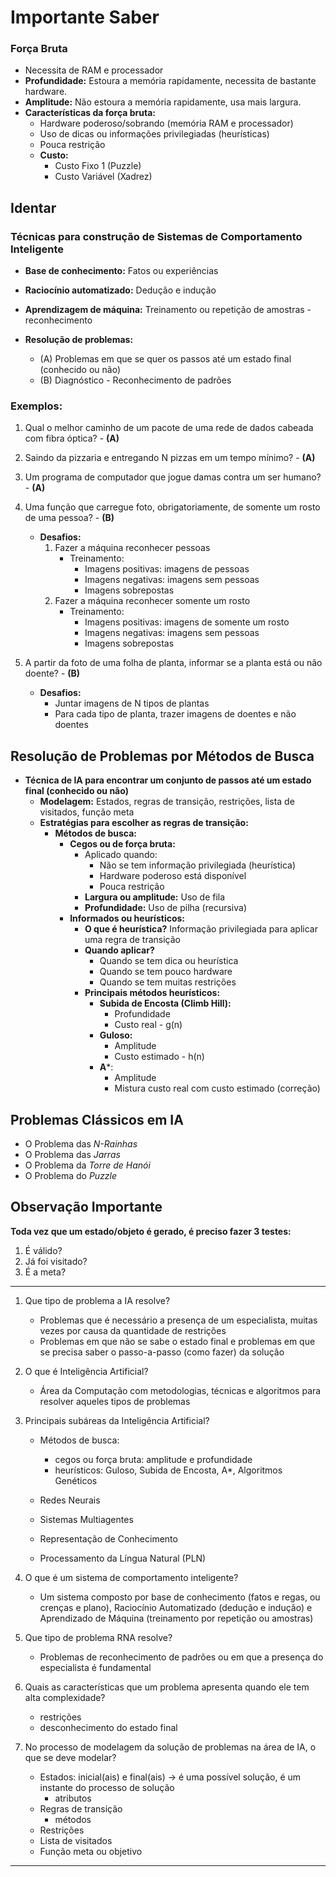 # Importante Saber

### Força Bruta

- Necessita de RAM e processador
- **Profundidade:** Estoura a memória rapidamente, necessita de bastante hardware.
- **Amplitude:** Não estoura a memória rapidamente, usa mais largura.
- **Características da força bruta:**
  - Hardware poderoso/sobrando (memória RAM e processador)
  - Uso de dicas ou informações privilegiadas (heurísticas)
  - Pouca restrição
  - **Custo:**
    - Custo Fixo 1 (Puzzle)
    - Custo Variável (Xadrez)

## Identar

### Técnicas para construção de Sistemas de Comportamento Inteligente

  - **Base de conhecimento:** Fatos ou experiências
  - **Raciocínio automatizado:** Dedução e indução
  - **Aprendizagem de máquina:** Treinamento ou repetição de amostras - reconhecimento

- **Resolução de problemas:**
  - (A) Problemas em que se quer os passos até um estado final (conhecido ou não)
  - (B) Diagnóstico - Reconhecimento de padrões

### Exemplos:

1) Qual o melhor caminho de um pacote de uma rede de dados cabeada com fibra óptica? - **(A)**
2) Saindo da pizzaria e entregando N pizzas em um tempo mínimo? - **(A)**
3) Um programa de computador que jogue damas contra um ser humano? - **(A)**
4) Uma função que carregue foto, obrigatoriamente, de somente um rosto de uma pessoa? - **(B)**
   - **Desafios:**
     1) Fazer a máquina reconhecer pessoas
        - Treinamento:
          - Imagens positivas: imagens de pessoas
          - Imagens negativas: imagens sem pessoas
          - Imagens sobrepostas
     2) Fazer a máquina reconhecer somente um rosto
        - Treinamento:
          - Imagens positivas: imagens de somente um rosto
          - Imagens negativas: imagens sem pessoas
          - Imagens sobrepostas

5) A partir da foto de uma folha de planta, informar se a planta está ou não doente? - **(B)**
   - **Desafios:**
     - Juntar imagens de N tipos de plantas
     - Para cada tipo de planta, trazer imagens de doentes e não doentes

## Resolução de Problemas por Métodos de Busca

- **Técnica de IA para encontrar um conjunto de passos até um estado final (conhecido ou não)**
  - **Modelagem:** Estados, regras de transição, restrições, lista de visitados, função meta
  - **Estratégias para escolher as regras de transição:**
    - **Métodos de busca:**
      - **Cegos ou de força bruta:**
        - Aplicado quando:
          - Não se tem informação privilegiada (heurística)
          - Hardware poderoso está disponível
          - Pouca restrição
        - **Largura ou amplitude:** Uso de fila
        - **Profundidade:** Uso de pilha (recursiva)
      - **Informados ou heurísticos:**
        - **O que é heurística?** Informação privilegiada para aplicar uma regra de transição
        - **Quando aplicar?**
          - Quando se tem dica ou heurística
          - Quando se tem pouco hardware
          - Quando se tem muitas restrições
        - **Principais métodos heurísticos:**
          - **Subida de Encosta (Climb Hill):**
            - Profundidade
            - Custo real - g(n)
          - **Guloso:**
            - Amplitude
            - Custo estimado - h(n)
          - **A***:
            - Amplitude
            - Mistura custo real com custo estimado (correção)

## Problemas Clássicos em IA

- O Problema das *N-Rainhas*
- O Problema das *Jarras*
- O Problema da *Torre de Hanói*
- O Problema do *Puzzle*

## Observação Importante

**Toda vez que um estado/objeto é gerado, é preciso fazer 3 testes:**
1) É válido?
2) Já foi visitado?
3) É a meta?

---
1) Que tipo de problema a IA resolve?
    - Problemas que é necessário a presença de um especialista, muitas vezes por causa da quantidade de restrições
    - Problemas em que não se sabe o estado final e problemas em que se precisa saber o passo-a-passo (como fazer) da solução

2) O que é Inteligência Artificial?
    - Área da Computação com metodologias, técnicas e algoritmos para resolver aqueles tipos de problemas    

3) Principais subáreas da Inteligência Artificial?
    - Métodos de busca: 
        - cegos ou força bruta: amplitude e profundidade
        - heurísticos: Guloso, Subida de Encosta, A*, Algoritmos Genéticos

    - Redes Neurais
    - Sistemas Multiagentes
    - Representação de Conhecimento
    - Processamento da Língua Natural (PLN)

4) O que é um sistema de comportamento inteligente?
    - Um sistema composto por base de conhecimento (fatos e regas, ou crenças e plano), Raciocínio Automatizado (dedução e indução) e Aprendizado de Máquina (treinamento por repetição ou amostras)

5) Que tipo de problema RNA resolve?
    - Problemas de reconhecimento de padrões ou em que a presença do especialista é fundamental

6) Quais as características que um problema apresenta quando ele tem alta complexidade?
    - restrições
    - desconhecimento do estado final

7) No processo de modelagem da solução de problemas na área de IA, o que se deve modelar?
    - Estados: inicial(ais) e final(ais) -> é uma possível solução, é um instante do processo de solução
        - atributos
    - Regras de transição
        - métodos
    - Restrições
    - Lista de visitados
    - Função meta ou objetivo
---
